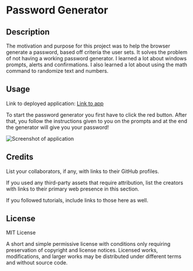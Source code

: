 # Password Generator

## Description

The motivation and purpose for this project was to help the browser generate a password, based off criteria the user sets. It solves the problem of not having a working password generator. I learned a lot about windows prompts, alerts and confirmations. I also learned a lot about using the math command to randomize text and numbers.

## Usage

Link to deployed application: [Link to app]()

To start the password generator you first have to click the red button. After that, you follow the instructions given to you on the prompts and at the end the generator will give you your password!

![Screenshot of application](assets/images/screenshot.png)


## Credits

List your collaborators, if any, with links to their GitHub profiles.

If you used any third-party assets that require attribution, list the creators with links to their primary web presence in this section.

If you followed tutorials, include links to those here as well.

## License

MIT License

A short and simple permissive license with conditions only requiring preservation of copyright and license notices. Licensed works, modifications, and larger works may be distributed under different terms and without source code.